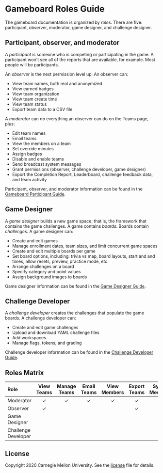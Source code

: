 # Gameboard Roles Guide

The gameboard documentation is organized by *roles*. There are five: participant, observer, moderator, game designer, and challenge designer.

## Participant, observer, and moderator

A *participant* is someone who is competing or participating in the game. A participant won't see all of the reports that are available, for example. Most people will be participants.

An *observer* is the next permission level up. An observer can:

- View team names, both real and anonymized
- View earned badges 
- View team organization
- View team create time
- View team status
- Export team data to a CSV file

A *moderator* can do everything an observer can do on the Teams page, plus: 

- Edit team names
- Email teams
- View the members on a team
- Set override minutes
- Assign badges
- Disable and enable teams
- Send broadcast system messages
- Grant permissions (observer, challenge developer, game designer)
- Export the Completion Report, Leaderboard, challenge feedback data, and team activity

Participant, observer, and moderator information can be found in the [Gameboard Participant Guide](./gb-participant-guide).

## Game Designer

A *game designer* builds a new game space; that is, the framework that contains the game challenges. A game contains *boards*. Boards contain *challenges*. A game designer can:

- Create and edit games
- Manage enrollment dates, team sizes, and limit concurrent game spaces
- Create and edit multiple boards per game
- Set board options, including: trivia vs map, board layouts, start and and times, allow resets, preview, practice mode, etc.
- Arrange challenges on a board
- Specify category and point values
- Assign background images to boards

Game designer information can be found in the [Game Designer Guide](./gb-designer-guide).

## Challenge Developer

A *challenge developer* creates the challenges that populate the game boards. A challenge developer can:

- Create and edit game challenges
- Upload and download YAML challenge files 
- Add workspaces
- Manage flags, tokens, and grading

Challenge developer information can be found in the [Challenge Developer Guide](./gb-challenge-dev-guide).

## Roles Matrix

| Role                | View Teams | Manage Teams | Email Teams | View Members | Export Teams | System Messages | View Users | Manage Users | Manage Games | Manage Challenges |
| :------------------ | :--------: | :----------: | :---------: | :----------: | :----------: | :-------------: | :--------: | :----------: | :----------: | :---------------: |
| Moderator           |     ✓      |      ✓       |      ✓      |      ✓       |      ✓       |        ✓        |     ✓      |      ✓       |              |                   |
| Observer            |     ✓      |              |             |              |      ✓       |                 |            |              |              |                   |
| Game Designer       |            |              |             |              |              |                 |            |              |      ✓       |         ✓         |
| Challenge Developer |            |              |             |              |              |                 |            |              |              |         ✓         |

## License

Copyright 2020 Carnegie Mellon University. See the [license](https://github.com/cmu-sei/gameboard-ui/blob/master/License.txt) file for details.
